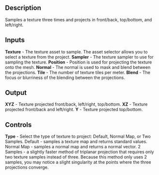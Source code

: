 ## Description
Samples a texture three times and projects in front/back, top/bottom, and left/right.

## Inputs
**Texture** - The texture asset to sample. The asset selector allows you to select a texture from the project.
**Sampler** - The texture sampler to use for sampling the texture.
**Position** - Position is used for projecting the texture onto the mesh.
**Normal** - The normal is used to mask and blend between the projections.
**Tile** - The number of texture tiles per meter.
**Blend** - The focus or blurriness of the blending between the projections.

## Output
**XYZ** - Texture projected front/back, left/right, top/bottom.
**XZ** - Texture projected front/back and left/right.
**Y** - Texture projected top/bottom.

## Controls
**Type** - Select the type of texture to project: Default, Normal Map, or Two Samples.
Default - samples a texture map and returns standard values.
Normal Map - samples a normal map and returns a normal vector.
2 Samples - a slightly faster method of triplanar projection that requires only two texture samples instead of three. Because this method only uses 2 samples, you may notice a slight singularity at the points where the three projections converge.